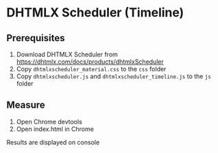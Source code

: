 # DHTMLX Scheduler (Timeline)

## Prerequisites

1. Download DHTMLX Scheduler from https://dhtmlx.com/docs/products/dhtmlxScheduler
2. Copy `dhtmlxscheduler_material.css` to the `css` folder
3. Copy `dhtmlxscheduler.js` and `dhtmlxscheduler_timeline.js` to the `js` folder

## Measure

1. Open Chrome devtools
2. Open index.html in Chrome

Results are displayed on console
